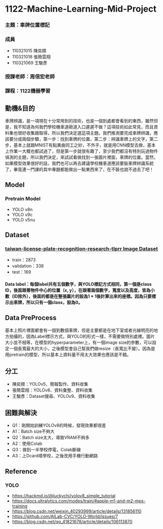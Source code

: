 # 1122-Machine-Learning-Mid-Project

### 主題：車牌位置標記

### 成員
- 110321015 陳奕羱
- 110321018 張簡雲翔
- 110321069 王駿彥

### 授課老師：周信宏老師

### 課程：1122機器學習

## 動機&目的
車牌辨識，是一項現在十分常用到的技術，也是一個到處都會看到的東西，雖然但是，我不知道為何我們學校機車道砸道入口遲遲不做？這項技術如此常見，而且資料集也很好收集跟取得，所以我們決定選這項主題。我們推測要完成車牌辨識，應該要分成兩個步驟，第一步：找到車牌的位置，第二步：辨識車牌上的文字，第二步，基本上就跟MNIST有點異曲同工之妙，不外乎，就是用CNN模型去做，基本上作業一大概也都試過了，但是第一步就很有趣了，至少我們都沒有特別玩過物件偵測的主題，所以我們決定，來試試看做找到一張圖片裡面，車牌的位置。當然，如果模型效果很好的話，我們也可以再去建議學校機車道應該要裝車牌辨識系統了，畢竟連一門課的其中專題都能做出一點東西來了，在不裝也說不過去了吧！

## Model
### Pretrain Model
- YOLO v8n
- YOLO v9c
- YOLO v5nu

## Dataset
### [taiwan-license-plate-recognition-research-tlprr Image Dataset](https://universe.roboflow.com/jackresearch0/taiwan-license-plate-recognition-research-tlprr/dataset/7)
- train：2873
- validation：338
- test：169
#### Data label：每個label共有五個數字，與YOLO標記方式相同，第一個是class ID，後面跟著物件中心的位置（x, y），在跟著兩個數字，寬度以及高度，皆為小數（ID除外），後面的都是在整張圖片的設為1 * 1後計算出來的座標。因為只要標示出車牌，所以只有一個class，設為0。

## Data PreProcess
基本上照片裡面都會有一個到數個車牌，但是主要都是在地下室或者光線明亮的地方拍攝的，因為Label標示方式，與YOLO的形式一樣，不需要做特別處裡。圖片大小並不相等，在模型的hyperparameter上，有一個image size的參數，可以設定一個長寬最大的大小，之後模型會自己幫我們做resize（長寬比不變）。因為是用pretrain的模型，所以基本上資料量不用太大效果也應該是不錯。

## 分工
- 陳奕羱：YOLOv5、簡報製作、資料收集
- 張簡雲翔：YOLOv8、資料彙整、資料收集
- 王駿彥：Dataset搜尋、YOLOv9、資料收集

## 困難與解決
- Q1：剛開始訓練YOLOv8的時候，發現效果都很差
- A1：Batch size不夠大
- Q2：Batch size太大，導致VRAM不夠多
- A2：使用Colab
- Q3：做到一半學校停電，Colab斷線
- A3：上Dcard噴學校，之後改用手機行動網路


## Reference

### YOLO
- https://hackmd.io/@luckychi/yolov8_simple_tutorial
- https://docs.ultralytics.com/modes/train/#apple-m1-and-m2-mps-training
- https://blog.csdn.net/weixin_40293999/article/details/131856110
- https://github.com/AILab-CVC/YOLO-World/issues/7
- https://blog.csdn.net/qq_41821678/article/details/106113870